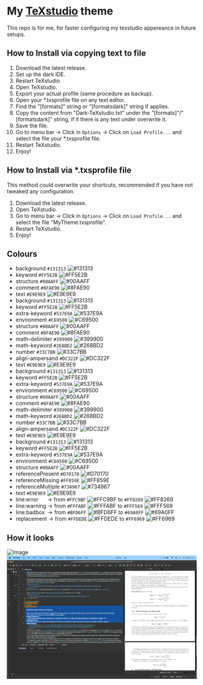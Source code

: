 # My [TeXstudio](https://texstudio.org/) theme

This repo is for me, for faster configuring my texstudio appereance in future setups.



## How to Install via copying text to file

1. Download the latest release.
2. Set up the dark IDE.
3. Restart TeXstudio
4. Open TeXstudio.
5. Export your actual profile (same procedure as backup).
64. Open your *.txsprofile file on any text editor.
7. Find the "[formats]" string or "[formatsdark]" string if applies.
8. Copy the content from "Dark-TeXstudio.txt" under the "[formats]"/"[formatsdark]" string, if it there is any text under overwrite it.
9. Save the file.
10. Go to menu bar -> Click in `Options`  -> Click on `Load Profile...` and select the file your *.txsprofile file.
11. Restart TeXstudio.
12. Enjoy!

## How to Install via *.txsprofile file

This method could overwrite your shortcuts, recommended if you have not tweaked any configuration.

1. Download the latest release.
2. Open TeXstudio.
3. Go to menu bar -> Click in `Options`  -> Click on `Load Profile...` and select the file "MyTheme.txsprofile".
4. Restart TeXstudio.
5. Enjoy!

## Colours

- background `#131313` ![#131313](https://placehold.co/15x15/131313/131313.png)
- keyword `#FF5E2B` ![#FF5E2B](https://placehold.co/15x15/FF5E2B/FF5E2B.png)
- structure `#00AAFF` ![#00AAFF](https://placehold.co/15x15/00AAFF/00AAFF.png)
- comment `#8FAE90` ![#8FAE90](https://placehold.co/15x15/8FAE90/8FAE90.png)
- text `#E9E9E9` ![#E9E9E9](https://placehold.co/15x15/E9E9E9/E9E9E9.png)
- background `#131313` ![#131313](https://placehold.co/15x15/131313/131313.png)
- keyword `#FF5E2B` ![#FF5E2B](https://placehold.co/15x15/FF5E2B/FF5E2B.png)
- extra-keyword `#537E9A` ![#537E9A](https://placehold.co/15x15/537E9A/537E9A.png)
- environment `#C69500` ![#C69500](https://placehold.co/15x15/C69500/C69500.png)
- structure `#00AAFF` ![#00AAFF](https://placehold.co/15x15/00AAFF/00AAFF.png)
- comment `#8FAE90` ![#8FAE90](https://placehold.co/15x15/8FAE90/8FAE90.png)
- math-delimiter `#399900` ![#399900](https://placehold.co/15x15/399900/399900.png)
- math-keyword `#268BD2` ![#268BD2](https://placehold.co/15x15/268BD2/268BD2.png)
- number `#33C7BB` ![#33C7BB](https://placehold.co/15x15/33C7BB/33C7BB.png)
- align-ampersand `#DC322F` ![#DC322F](https://placehold.co/15x15/DC322F/DC322F.png)
- text `#E9E9E9` ![#E9E9E9](https://placehold.co/15x15/E9E9E9/E9E9E9.png)
- background `#131313` ![#131313](https://placehold.co/15x15/131313/131313.png)
- keyword `#FF5E2B` ![#FF5E2B](https://placehold.co/15x15/FF5E2B/FF5E2B.png)
- extra-keyword `#537E9A` ![#537E9A](https://placehold.co/15x15/537E9A/537E9A.png)
- environment `#C69500` ![#C69500](https://placehold.co/15x15/C69500/C69500.png)
- structure `#00AAFF` ![#00AAFF](https://placehold.co/15x15/00AAFF/00AAFF.png)
- comment `#8FAE90` ![#8FAE90](https://placehold.co/15x15/8FAE90/8FAE90.png)
- math-delimiter `#399900` ![#399900](https://placehold.co/15x15/399900/399900.png)
- math-keyword `#268BD2` ![#268BD2](https://placehold.co/15x15/268BD2/268BD2.png)
- number `#33C7BB` ![#33C7BB](https://placehold.co/15x15/33C7BB/33C7BB.png)
- align-ampersand `#DC322F` ![#DC322F](https://placehold.co/15x15/DC322F/DC322F.png)
- text `#E9E9E9` ![#E9E9E9](https://placehold.co/15x15/E9E9E9/E9E9E9.png)
- background `#131313` ![#131313](https://placehold.co/15x15/131313/131313.png)
- keyword `#FF5E2B` ![#FF5E2B](https://placehold.co/15x15/FF5E2B/FF5E2B.png)
- extra-keyword `#537E9A` ![#537E9A](https://placehold.co/15x15/537E9A/537E9A.png)
- environment `#C69500` ![#C69500](https://placehold.co/15x15/C69500/C69500.png)
- structure `#00AAFF` ![#00AAFF](https://placehold.co/15x15/00AAFF/00AAFF.png)
- referencePresent `#D70170` ![#D70170](https://placehold.co/15x15/D70170/D70170.png)
- referenceMissing `#FF859E` ![#FF859E](https://placehold.co/15x15/FF859E/FF859E.png)
- referenceMultiple `#734967` ![#734967](https://placehold.co/15x15/734967/734967.png)
- text `#E9E9E9` ![#E9E9E9](https://placehold.co/15x15/E9E9E9/E9E9E9.png)
- line:error   &nbsp;&nbsp;&nbsp;&nbsp;&nbsp;-> from `#FFC9BF` ![#FFC9BF](https://placehold.co/15x15/FFC9BF/FFC9BF.png) to `#FF8269` ![#FF8269](https://placehold.co/15x15/FF8269/FF8269.png)
- line:warning -> from `#FFFABF` ![#FFFABF](https://placehold.co/15x15/FFFABF/FFFABF.png) to `#FFF569` ![#FFF569](https://placehold.co/15x15/FFF569/FFF569.png)
- line:badbox  &nbsp;-> from `#BFD6FF` ![#BFD6FF](https://placehold.co/15x15/BFD6FF/BFD6FF.png) to `#69A0FF` ![#69A0FF](https://placehold.co/15x15/69A0FF/69A0FF.png)
- replacement  -> from `#FFDEDE` ![#FFDEDE](https://placehold.co/15x15/FFDEDE/FFDEDE.png) to `#FF6969` ![#FF6969](https://placehold.co/15x15/FF6969/FF6969.png)

## How it looks

![Image](Image1.pnsg)
![Image2](Image2.png)
